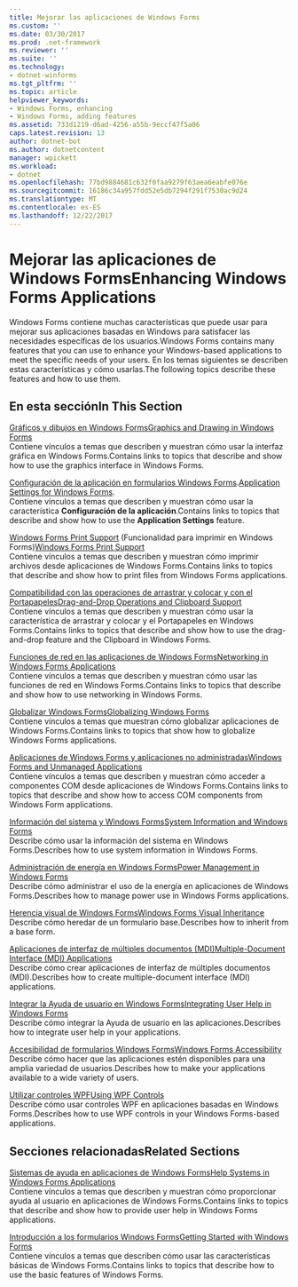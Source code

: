 ```yaml
---
title: Mejorar las aplicaciones de Windows Forms
ms.custom: ''
ms.date: 03/30/2017
ms.prod: .net-framework
ms.reviewer: ''
ms.suite: ''
ms.technology:
- dotnet-winforms
ms.tgt_pltfrm: ''
ms.topic: article
helpviewer_keywords:
- Windows Forms, enhancing
- Windows Forms, adding features
ms.assetid: 733d1219-d6ad-4256-a55b-9eccf47f5a06
caps.latest.revision: 13
author: dotnet-bot
ms.author: dotnetcontent
manager: wpickett
ms.workload:
- dotnet
ms.openlocfilehash: 77bd9884681c632f0faa9279f63aea6eabfe076e
ms.sourcegitcommit: 16186c34a957fdd52e5db7294f291f7530ac9d24
ms.translationtype: MT
ms.contentlocale: es-ES
ms.lasthandoff: 12/22/2017
---
```

# <a name="enhancing-windows-forms-applications"></a><span data-ttu-id="d06ad-102">Mejorar las aplicaciones de Windows Forms</span><span class="sxs-lookup"><span data-stu-id="d06ad-102">Enhancing Windows Forms Applications</span></span>
<span data-ttu-id="d06ad-103">Windows Forms contiene muchas características que puede usar para mejorar sus aplicaciones basadas en Windows para satisfacer las necesidades específicas de los usuarios.</span><span class="sxs-lookup"><span data-stu-id="d06ad-103">Windows Forms contains many features that you can use to enhance your Windows-based applications to meet the specific needs of your users.</span></span> <span data-ttu-id="d06ad-104">En los temas siguientes se describen estas características y cómo usarlas.</span><span class="sxs-lookup"><span data-stu-id="d06ad-104">The following topics describe these features and how to use them.</span></span>  
  
## <a name="in-this-section"></a><span data-ttu-id="d06ad-105">En esta sección</span><span class="sxs-lookup"><span data-stu-id="d06ad-105">In This Section</span></span>  
 [<span data-ttu-id="d06ad-106">Gráficos y dibujos en Windows Forms</span><span class="sxs-lookup"><span data-stu-id="d06ad-106">Graphics and Drawing in Windows Forms</span></span>](../../../../docs/framework/winforms/advanced/graphics-and-drawing-in-windows-forms.md)  
 <span data-ttu-id="d06ad-107">Contiene vínculos a temas que describen y muestran cómo usar la interfaz gráfica en Windows Forms.</span><span class="sxs-lookup"><span data-stu-id="d06ad-107">Contains links to topics that describe and show how to use the graphics interface in Windows Forms.</span></span>  
  
 <span data-ttu-id="d06ad-108">[Configuración de la aplicación en formularios Windows Forms](../../../../docs/framework/winforms/advanced/application-settings-for-windows-forms.md).</span><span class="sxs-lookup"><span data-stu-id="d06ad-108">[Application Settings for Windows Forms](../../../../docs/framework/winforms/advanced/application-settings-for-windows-forms.md).</span></span>  
 <span data-ttu-id="d06ad-109">Contiene vínculos a temas que describen y muestran cómo usar la característica **Configuración de la aplicación**.</span><span class="sxs-lookup"><span data-stu-id="d06ad-109">Contains links to topics that describe and show how to use the **Application Settings** feature.</span></span>  
  
 <span data-ttu-id="d06ad-110">[Windows Forms Print Support](../../../../docs/framework/winforms/advanced/windows-forms-print-support.md) (Funcionalidad para imprimir en Windows Forms)</span><span class="sxs-lookup"><span data-stu-id="d06ad-110">[Windows Forms Print Support](../../../../docs/framework/winforms/advanced/windows-forms-print-support.md)</span></span>  
 <span data-ttu-id="d06ad-111">Contiene vínculos a temas que describen y muestran cómo imprimir archivos desde aplicaciones de Windows Forms.</span><span class="sxs-lookup"><span data-stu-id="d06ad-111">Contains links to topics that describe and show how to print files from Windows Forms applications.</span></span>  
  
 [<span data-ttu-id="d06ad-112">Compatibilidad con las operaciones de arrastrar y colocar y con el Portapapeles</span><span class="sxs-lookup"><span data-stu-id="d06ad-112">Drag-and-Drop Operations and Clipboard Support</span></span>](../../../../docs/framework/winforms/advanced/drag-and-drop-operations-and-clipboard-support.md)  
 <span data-ttu-id="d06ad-113">Contiene vínculos a temas que describen y muestran cómo usar la característica de arrastrar y colocar y el Portapapeles en Windows Forms.</span><span class="sxs-lookup"><span data-stu-id="d06ad-113">Contains links to topics that describe and show how to use the drag-and-drop feature and the Clipboard in Windows Forms.</span></span>  
  
 [<span data-ttu-id="d06ad-114">Funciones de red en las aplicaciones de Windows Forms</span><span class="sxs-lookup"><span data-stu-id="d06ad-114">Networking in Windows Forms Applications</span></span>](../../../../docs/framework/winforms/advanced/networking-in-windows-forms-applications.md)  
 <span data-ttu-id="d06ad-115">Contiene vínculos a temas que describen y muestran cómo usar las funciones de red en Windows Forms.</span><span class="sxs-lookup"><span data-stu-id="d06ad-115">Contains links to topics that describe and show how to use networking in Windows Forms.</span></span>  
  
 [<span data-ttu-id="d06ad-116">Globalizar Windows Forms</span><span class="sxs-lookup"><span data-stu-id="d06ad-116">Globalizing Windows Forms</span></span>](../../../../docs/framework/winforms/advanced/globalizing-windows-forms.md)  
 <span data-ttu-id="d06ad-117">Contiene vínculos a temas que muestran cómo globalizar aplicaciones de Windows Forms.</span><span class="sxs-lookup"><span data-stu-id="d06ad-117">Contains links to topics that show how to globalize Windows Forms applications.</span></span>  
  
 [<span data-ttu-id="d06ad-118">Aplicaciones de Windows Forms y aplicaciones no administradas</span><span class="sxs-lookup"><span data-stu-id="d06ad-118">Windows Forms and Unmanaged Applications</span></span>](../../../../docs/framework/winforms/advanced/windows-forms-and-unmanaged-applications.md)  
 <span data-ttu-id="d06ad-119">Contiene vínculos a temas que describen y muestran cómo acceder a componentes COM desde aplicaciones de Windows Forms.</span><span class="sxs-lookup"><span data-stu-id="d06ad-119">Contains links to topics that describe and show how to access COM components from Windows Form applications.</span></span>  
  
 [<span data-ttu-id="d06ad-120">Información del sistema y Windows Forms</span><span class="sxs-lookup"><span data-stu-id="d06ad-120">System Information and Windows Forms</span></span>](../../../../docs/framework/winforms/advanced/system-information-and-windows-forms.md)  
 <span data-ttu-id="d06ad-121">Describe cómo usar la información del sistema en Windows Forms.</span><span class="sxs-lookup"><span data-stu-id="d06ad-121">Describes how to use system information in Windows Forms.</span></span>  
  
 [<span data-ttu-id="d06ad-122">Administración de energía en Windows Forms</span><span class="sxs-lookup"><span data-stu-id="d06ad-122">Power Management in Windows Forms</span></span>](../../../../docs/framework/winforms/advanced/power-management-in-windows-forms.md)  
 <span data-ttu-id="d06ad-123">Describe cómo administrar el uso de la energía en aplicaciones de Windows Forms.</span><span class="sxs-lookup"><span data-stu-id="d06ad-123">Describes how to manage power use in Windows Forms applications.</span></span>  
  
 [<span data-ttu-id="d06ad-124">Herencia visual de Windows Forms</span><span class="sxs-lookup"><span data-stu-id="d06ad-124">Windows Forms Visual Inheritance</span></span>](../../../../docs/framework/winforms/advanced/windows-forms-visual-inheritance.md)  
 <span data-ttu-id="d06ad-125">Describe cómo heredar de un formulario base.</span><span class="sxs-lookup"><span data-stu-id="d06ad-125">Describes how to inherit from a base form.</span></span>  
  
 [<span data-ttu-id="d06ad-126">Aplicaciones de interfaz de múltiples documentos (MDI)</span><span class="sxs-lookup"><span data-stu-id="d06ad-126">Multiple-Document Interface (MDI) Applications</span></span>](../../../../docs/framework/winforms/advanced/multiple-document-interface-mdi-applications.md)  
 <span data-ttu-id="d06ad-127">Describe cómo crear aplicaciones de interfaz de múltiples documentos (MDI).</span><span class="sxs-lookup"><span data-stu-id="d06ad-127">Describes how to create multiple-document interface (MDI) applications.</span></span>  
  
 [<span data-ttu-id="d06ad-128">Integrar la Ayuda de usuario en Windows Forms</span><span class="sxs-lookup"><span data-stu-id="d06ad-128">Integrating User Help in Windows Forms</span></span>](../../../../docs/framework/winforms/advanced/integrating-user-help-in-windows-forms.md)  
 <span data-ttu-id="d06ad-129">Describe cómo integrar la Ayuda de usuario en las aplicaciones.</span><span class="sxs-lookup"><span data-stu-id="d06ad-129">Describes how to integrate user help in your applications.</span></span>  
  
 [<span data-ttu-id="d06ad-130">Accesibilidad de formularios Windows Forms</span><span class="sxs-lookup"><span data-stu-id="d06ad-130">Windows Forms Accessibility</span></span>](../../../../docs/framework/winforms/advanced/windows-forms-accessibility.md)  
 <span data-ttu-id="d06ad-131">Describe cómo hacer que las aplicaciones estén disponibles para una amplia variedad de usuarios.</span><span class="sxs-lookup"><span data-stu-id="d06ad-131">Describes how to make your applications available to a wide variety of users.</span></span>  
  
 [<span data-ttu-id="d06ad-132">Utilizar controles WPF</span><span class="sxs-lookup"><span data-stu-id="d06ad-132">Using WPF Controls</span></span>](../../../../docs/framework/winforms/advanced/using-wpf-controls.md)  
 <span data-ttu-id="d06ad-133">Describe cómo usar controles WPF en aplicaciones basadas en Windows Forms.</span><span class="sxs-lookup"><span data-stu-id="d06ad-133">Describes how to use WPF controls in your Windows Forms-based applications.</span></span>  
  
## <a name="related-sections"></a><span data-ttu-id="d06ad-134">Secciones relacionadas</span><span class="sxs-lookup"><span data-stu-id="d06ad-134">Related Sections</span></span>  
 [<span data-ttu-id="d06ad-135">Sistemas de ayuda en aplicaciones de Windows Forms</span><span class="sxs-lookup"><span data-stu-id="d06ad-135">Help Systems in Windows Forms Applications</span></span>](../../../../docs/framework/winforms/advanced/help-systems-in-windows-forms-applications.md)  
 <span data-ttu-id="d06ad-136">Contiene vínculos a temas que describen y muestran cómo proporcionar ayuda al usuario en aplicaciones de Windows Forms.</span><span class="sxs-lookup"><span data-stu-id="d06ad-136">Contains links to topics that describe and show how to provide user help in Windows Forms applications.</span></span>  
  
 [<span data-ttu-id="d06ad-137">Introducción a los formularios Windows Forms</span><span class="sxs-lookup"><span data-stu-id="d06ad-137">Getting Started with Windows Forms</span></span>](../../../../docs/framework/winforms/getting-started-with-windows-forms.md)  
 <span data-ttu-id="d06ad-138">Contiene vínculos a temas que describen cómo usar las características básicas de Windows Forms.</span><span class="sxs-lookup"><span data-stu-id="d06ad-138">Contains links to topics that describe how to use the basic features of Windows Forms.</span></span>
